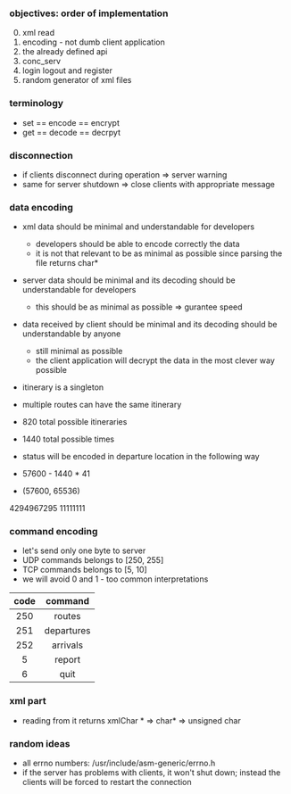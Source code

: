 ### objectives: order of implementation

0. xml read
0. encoding - not dumb client application
0. the already defined api
0. conc_serv
0. login logout and register
0. random generator of xml files

### terminology

- set == encode == encrypt
- get == decode == decrpyt

### disconnection

- if clients disconnect during operation => server warning
- same for server shutdown => close clients with appropriate message

### data encoding

- xml data should be minimal and understandable for developers
    - developers should be able to encode correctly the data
    - it is not that relevant to be as minimal as possible since parsing the file returns char*
- server data should be minimal and its decoding should be understandable for developers
    - this should be as minimal as possible => gurantee speed
- data received by client should be minimal and its decoding should be understandable by anyone
    - still minimal as possible
    - the client application will decrypt the data in the most clever way possible

- itinerary is a singleton
- multiple routes can have the same itinerary
- 820 total possible itineraries
- 1440 total possible times
- status will be encoded in departure location in the following way
- 57600 - 1440 * 41
- (57600, 65536)

4294967295
11111111

### command encoding 

- let's send only one byte to server
- UDP commands belongs to [250, 255]
- TCP commands belongs to [5, 10]
- we will avoid 0 and 1 - too common interpretations

| code | command    |
|:----:|:----------:|
| 250  | routes     |
| 251  | departures |
| 252  | arrivals   |
| 5    | report     |
| 6    | quit       |

### xml part

- reading from it returns xmlChar * => char* => unsigned char


### random ideas

- all errno numbers: /usr/include/asm-generic/errno.h
- if the server has problems with clients, it won't shut down; instead the clients will be forced to restart the connection
